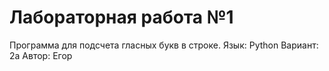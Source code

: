 # Лабораторная работа №1
Программа для подсчета гласных букв в строке.
Язык: Python
Вариант: 2a
Автор: Егор
